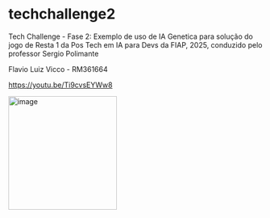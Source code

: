 # techchallenge2
Tech Challenge - Fase 2: Exemplo de uso de IA Genetica para solução do jogo de Resta 1
da Pos Tech em IA para Devs da FIAP, 2025, conduzido pelo professor Sergio Polimante

Flavio Luiz Vicco - RM361664

https://youtu.be/Ti9cvsEYWw8

<img width="215" height="225" alt="image" src="https://github.com/user-attachments/assets/7f50f8d5-157e-4e09-8d4e-7532cd56ecee" />
